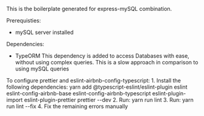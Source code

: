 
This is the boilerplate generated for express-mySQL combination.

Prerequisties:
- mySQL server installed

Dependencies:
- TypeORM
This dependency is added to access Databases with ease, without using complex queries. This is a slow approach in comparison to using mySQL queries

To configure prettier and eslint-airbnb-config-typescript:
    1. Install the following dependencies:
        yarn add @typescript-eslint/eslint-plugin eslint eslint-config-airbnb-base eslint-config-airbnb-typescript eslint-plugin-import eslint-plugin-prettier prettier --dev
    2. Run:
        yarn run lint
    3. Run:
        yarn run lint --fix
    4. Fix the remaining errors manually